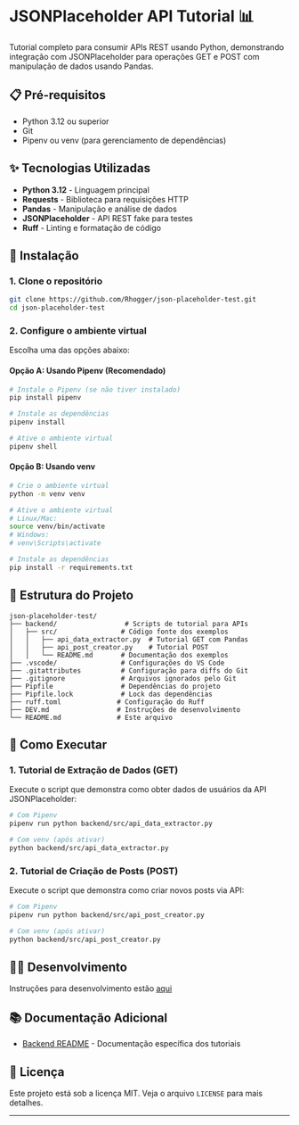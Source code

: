 # JSONPlaceholder API Tutorial 📊

Tutorial completo para consumir APIs REST usando Python, demonstrando integração com JSONPlaceholder para operações GET e POST com manipulação de dados usando Pandas.

## 📋 Pré-requisitos

- Python 3.12 ou superior
- Git
- Pipenv ou venv (para gerenciamento de dependências)

## ✨ Tecnologias Utilizadas

- **Python 3.12** - Linguagem principal
- **Requests** - Biblioteca para requisições HTTP
- **Pandas** - Manipulação e análise de dados
- **JSONPlaceholder** - API REST fake para testes
- **Ruff** - Linting e formatação de código

## 🔧 Instalação

### 1. Clone o repositório

```bash
git clone https://github.com/Rhogger/json-placeholder-test.git
cd json-placeholder-test
```

### 2. Configure o ambiente virtual

Escolha uma das opções abaixo:

#### Opção A: Usando Pipenv (Recomendado)

```bash
# Instale o Pipenv (se não tiver instalado)
pip install pipenv

# Instale as dependências
pipenv install

# Ative o ambiente virtual
pipenv shell
```

#### Opção B: Usando venv

```bash
# Crie o ambiente virtual
python -m venv venv

# Ative o ambiente virtual
# Linux/Mac:
source venv/bin/activate
# Windows:
# venv\Scripts\activate

# Instale as dependências
pip install -r requirements.txt
```

## 📁 Estrutura do Projeto

```text
json-placeholder-test/
├── backend/                 # Scripts de tutorial para APIs
│   ├── src/                # Código fonte dos exemplos
│   │   ├── api_data_extractor.py  # Tutorial GET com Pandas
│   │   ├── api_post_creator.py    # Tutorial POST
│   │   └── README.md       # Documentação dos exemplos
├── .vscode/                # Configurações do VS Code
├── .gitattributes          # Configuração para diffs do Git
├── .gitignore              # Arquivos ignorados pelo Git
├── Pipfile                 # Dependências do projeto
├── Pipfile.lock            # Lock das dependências
├── ruff.toml              # Configuração do Ruff
├── DEV.md                 # Instruções de desenvolvimento
└── README.md              # Este arquivo
```

## 🚀 Como Executar

### 1. Tutorial de Extração de Dados (GET)

Execute o script que demonstra como obter dados de usuários da API JSONPlaceholder:

```bash
# Com Pipenv
pipenv run python backend/src/api_data_extractor.py

# Com venv (após ativar)
python backend/src/api_data_extractor.py
```

### 2. Tutorial de Criação de Posts (POST)

Execute o script que demonstra como criar novos posts via API:

```bash
# Com Pipenv
pipenv run python backend/src/api_post_creator.py

# Com venv (após ativar)
python backend/src/api_post_creator.py
```

## 👨‍💻 Desenvolvimento

Instruções para desenvolvimento estão [aqui](./DEV.md)

## 📚 Documentação Adicional

- [Backend README](./backend/src/README.md) - Documentação específica dos tutoriais

## 📄 Licença

Este projeto está sob a licença MIT. Veja o arquivo `LICENSE` para mais detalhes.

---
